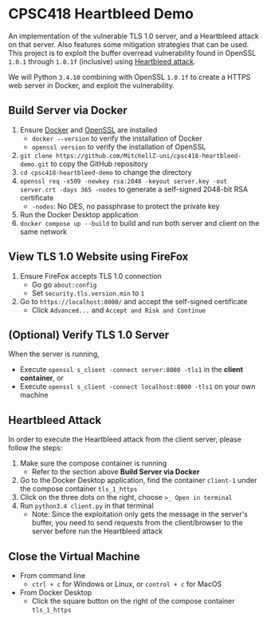 # CPSC418 Heartbleed Demo
An implementation of the vulnerable TLS 1.0 server, and a Heartbleed attack on that server. Also features some mitigation strategies that can be used.
This project is to exploit the buffer overread vulnerability found in OpenSSL `1.0.1` through `1.0.1f` (inclusive) using [Heartbleed attack](https://heartbleed.com/).

We will Python `3.4.10` combining with OpenSSL `1.0.1f` to create a HTTPS web server in Docker, and exploit the vulnerability.

## Build Server via Docker
1. Ensure [Docker](https://www.docker.com/) and [OpenSSL](https://openssl.org/) are installed
    - ``docker --version`` to verify the installation of Docker
    - ``openssl version`` to verify the installation of OpenSSL
2. ``git clone https://github.com/MitchellZ-uni/cpsc418-heartbleed-demo.git`` to copy the GitHub repository
3. ``cd cpsc418-heartbleed-demo`` to change the directory
4. ``openssl req -x509 -newkey rsa:2048 -keyout server.key -out server.crt -days 365 -nodes`` to generate a self-signed 2048-bit RSA certificate
    - ``-nodes``: No DES, no passphrase to protect the private key
5. Run the Docker Desktop application
6. ``docker compose up --build`` to build and run both server and client on the same network

## View TLS 1.0 Website using FireFox
1. Ensure FireFox accepts TLS 1.0 connection
    - Go go ``about:config``
    - Set ``security.tls.version.min`` to ``1``
2. Go to ``https://localhost:8000/`` and accept the self-signed certificate
    - Click ``Advanced...`` and ``Accept and Risk and Continue``

## (Optional) Verify TLS 1.0 Server
When the server is running,
- Execute ``openssl s_client -connect server:8000 -tls1`` in the **client container**, or
- Execute ``openssl s_client -connect localhost:8000 -tls1`` on your own machine


## Heartbleed Attack
In order to execute the Heartbleed attack from the client server, please follow the steps:
1. Make sure the compose container is running
    - Refer to the section above **Build Server via Docker**
2. Go to the Docker Desktop application, find the container ``client-1`` under the compose container ``tls_1_https``
3. Click on the three dots on the right, choose ``>_ Open in terminal``
4. Run ``python3.4 client.py`` in that terminal
    - Note: Since the exploitation only gets the message in the server's buffer, you need to send requests from the client/browser to the server before run the Heartbleed attack

## Close the Virtual Machine
- From command line
    - ``ctrl + c`` for Windows or Linux, or ``control + c`` for MacOS
- From Docker Desktop
    - Click the square button on the right of the compose container ``tls_1_https``